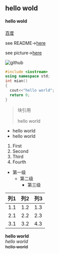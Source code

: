 ## hello wold

#### hello wold

[百度](http://www.baidu.com/)

see README→[here](./README.md)

see picture→[here](./01.png)

![github](https://github.com/Mr-righte/Mr.right-learning/blob/main/01.png)

```c++
#include <iostream>
using namespace std;
int mian()
{
  cout<<"hello world";
  return 0;
}
```
>块引用<br>
><br>
>hello world

* hello world
* hello world
1. First 
2. Second 
3. Third 
4. Fourth 

* 第一级 
    * 第二级  
        * 第三级 

|列1|列2|列3|
-:|:-:|:-
|1.1|1.2|1.3|
|2.1|2.2|2.3|
|3.1|3.2|4.3|

**hello world**<br>
*hello world*<br>
~~hello world~~<br>
